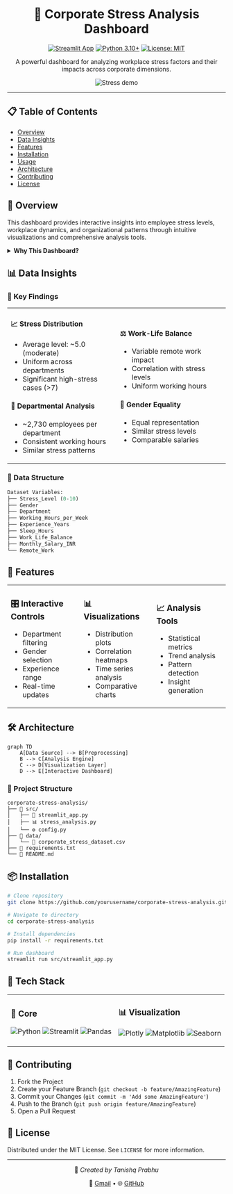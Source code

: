 <div align="center">

# 🎯 Corporate Stress Analysis Dashboard

[![Streamlit App](https://static.streamlit.io/badges/streamlit_badge_black_white.svg)](https://streamlit.io/apps)
[![Python 3.10+](https://img.shields.io/badge/python-3.10+-blue.svg)](https://www.python.org/downloads/)
[![License: MIT](https://img.shields.io/badge/License-MIT-yellow.svg)](https://opensource.org/licenses/MIT)

A powerful dashboard for analyzing workplace stress factors and their impacts across corporate dimensions.

<p align="center">
  <img src="https://github.com/tanishq-ctrl/corporate-stress-analysis/blob/main/stress.gif" alt="Stress demo">
</p>

---
</div>

## 📋 Table of Contents
- [Overview](#-overview)
- [Data Insights](#-data-insights)
- [Features](#-features)
- [Installation](#-installation)
- [Usage](#-usage)
- [Architecture](#%EF%B8%8F-architecture)
- [Contributing](#-contributing)
- [License](#-license)

## 🔭 Overview

This dashboard provides interactive insights into employee stress levels, workplace dynamics, and organizational patterns through intuitive visualizations and comprehensive analysis tools.

<details>
<summary><strong>Why This Dashboard?</strong></summary>

- 📊 Real-time stress level monitoring
- 🔄 Interactive data filtering
- 📈 Comprehensive statistical analysis
- 👥 Department-wise comparisons
- ⚖️ Gender equality insights
- 🏢 Workplace dynamics visualization

</details>

## 📊 Data Insights

### 🎯 Key Findings

<table>
<tr>
<td width="50%">

#### 📈 Stress Distribution
- Average level: ~5.0 (moderate)
- Uniform across departments
- Significant high-stress cases (>7)

#### 🏢 Departmental Analysis
- ~2,730 employees per department
- Consistent working hours
- Similar stress patterns

</td>
<td width="50%">

#### ⚖️ Work-Life Balance
- Variable remote work impact
- Correlation with stress levels
- Uniform working hours

#### 👥 Gender Equality
- Equal representation
- Similar stress levels
- Comparable salaries

</td>
</tr>
</table>

### 📑 Data Structure

```python
Dataset Variables:
├── Stress_Level (0-10)
├── Gender
├── Department
├── Working_Hours_per_Week
├── Experience_Years
├── Sleep_Hours
├── Work_Life_Balance
├── Monthly_Salary_INR
└── Remote_Work
```

## 🚀 Features

<table>
<tr>
<td width="33%">

### 🎛️ Interactive Controls
- Department filtering
- Gender selection
- Experience range
- Real-time updates

</td>
<td width="33%">

### 📊 Visualizations
- Distribution plots
- Correlation heatmaps
- Time series analysis
- Comparative charts

</td>
<td width="33%">

### 📈 Analysis Tools
- Statistical metrics
- Trend analysis
- Pattern detection
- Insight generation

</td>
</tr>
</table>

## 🛠️ Architecture

```mermaid
graph TD
    A[Data Source] --> B[Preprocessing]
    B --> C[Analysis Engine]
    C --> D[Visualization Layer]
    D --> E[Interactive Dashboard]
```

### 📁 Project Structure
```
corporate-stress-analysis/
├── 📂 src/
│   ├── 📱 streamlit_app.py
│   ├── 📊 stress_analysis.py
│   └── ⚙️ config.py
├── 📂 data/
│   └── 📄 corporate_stress_dataset.csv
├── 📝 requirements.txt
└── 📖 README.md
```

## 📦 Installation

```bash
# Clone repository
git clone https://github.com/yourusername/corporate-stress-analysis.git

# Navigate to directory
cd corporate-stress-analysis

# Install dependencies
pip install -r requirements.txt

# Run dashboard
streamlit run src/streamlit_app.py
```

## 🔧 Tech Stack

<table>
<tr>
<td>

### 🐍 Core
![Python](https://img.shields.io/badge/python-3.10+-blue.svg)
![Streamlit](https://img.shields.io/badge/Streamlit-1.22.0-FF4B4B.svg)
![Pandas](https://img.shields.io/badge/pandas-2.0.0-150458.svg)

</td>
<td>

### 📊 Visualization
![Plotly](https://img.shields.io/badge/plotly-5.13.0-3F4F75.svg)
![Matplotlib](https://img.shields.io/badge/matplotlib-3.7.1-11557c.svg)
![Seaborn](https://img.shields.io/badge/seaborn-0.12.2-7db0bc.svg)

</td>
</tr>
</table>

## 🤝 Contributing

1. Fork the Project
2. Create your Feature Branch (`git checkout -b feature/AmazingFeature`)
3. Commit your Changes (`git commit -m 'Add some AmazingFeature'`)
4. Push to the Branch (`git push origin feature/AmazingFeature`)
5. Open a Pull Request

## 📄 License

Distributed under the MIT License. See `LICENSE` for more information.

<div align="center">

---

<p>
👤 <i>Created by Tanishq Prabhu</i>
</p>

<p>
📧 <a href="mailto:tanishqprabhu20@gmail.com">Gmail</a> •
🌐 <a href="https://github.com/tanishq-ctrl">GitHub</a>
</p>

</div>
